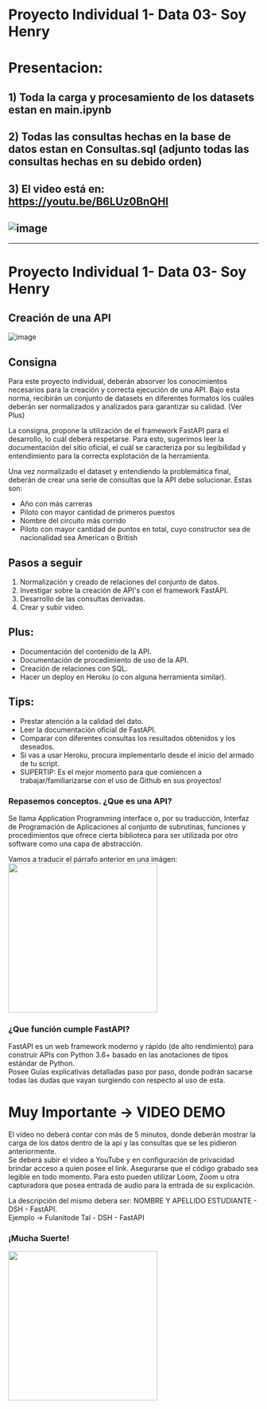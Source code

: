 # Proyecto Individual 1- Data 03- Soy Henry  
# Presentacion:

## 1) Toda la carga y procesamiento de los datasets estan en main.ipynb
## 2) Todas las consultas hechas en la base de datos estan en Consultas.sql (adjunto todas las consultas hechas en su debido orden)
## 3) El video está en: https://youtu.be/B6LUz0BnQHI

![image](https://i.ibb.co/9t3dD7D/blog-zenvia-imagens-3.png)
---
---
# Proyecto Individual 1- Data 03- Soy Henry   
## Creación de una API
![image](https://user-images.githubusercontent.com/108296379/182138583-9011699a-f009-4454-885e-80dca182b6c8.png)

## Consigna
Para este proyecto individual, deberán absorver los conocimientos necesarios para la creación y correcta ejecución de una API. Bajo esta norma, recibirán un conjunto de datasets en diferentes formatos los cuáles deberán ser normalizados y analizados para garantizar su calidad. (Ver Plus)

La consigna, propone la utilización de el framework FastAPI para el desarrollo, lo cuál deberá respetarse. Para esto, sugerimos leer la documentación del sitio oficial, el cuál se caracteriza por su legibilidad y entendimiento para la correcta explotación de la herramienta.

Una vez normalizado el dataset y entendiendo la problemática final, deberán de crear una serie de consultas que la API debe solucionar. Estas son:  
- Año con más carreras
- Piloto con mayor cantidad de primeros puestos
- Nombre del circuito más corrido
- Piloto con mayor cantidad de puntos en total, cuyo constructor sea de nacionalidad sea American o British

  
## Pasos a seguir
1. Normalización y creado de relaciones del conjunto de datos.
2. Investigar sobre la creación de API's con el framework FastAPI.
3. Desarrollo de las consultas derivadas.
4. Crear y subir video.

## Plus:
- Documentación del contenido de la API.
- Documentación de procedimiento de uso de la API.
- Creación de relaciones con SQL.
- Hacer un deploy en Heroku (o con alguna herramienta similar).

## Tips:
- Prestar atención a la calidad del dato.
- Leer la documentación oficial de FastAPI.
- Comparar con diferentes consultas los resultados obtenidos y los deseados.
- Si vas a usar Heroku, procura implementarlo desde el inicio del armado de tu script.
- SUPERTIP: Es el mejor momento para que comiencen a trabajar/familiarizarse con el uso de Github en sus proyectos!

### Repasemos conceptos. ¿Que es una API?  
Se llama Application Programming interface o, por su traducción, Interfaz de Programación de Aplicaciones al conjunto de subrutinas, funciones y procedimientos que ofrece cierta biblioteca para ser utilizada por otro software como una capa de abstracción.  
  
Vamos a traducir el párrafo anterior en una imágen:  
<img src = "https://images-cdn.9gag.com/photo/aBnQb8z_700b.jpg" height = 300>

### ¿Que función cumple FastAPI?  
FastAPI es un web framework moderno y rápido (de alto rendimiento) para construir APIs con Python 3.6+ basado en las anotaciones de tipos estándar de Python.  
Posee Guías explicativas detalladas paso por paso, donde podrán sacarse todas las dudas que vayan surgiendo con respecto al uso de esta.  
  
  
# Muy Importante -> VIDEO DEMO
El video no deberá contar con más de 5 minutos, donde deberán mostrar la carga de los datos dentro de la api y las consultas que se les pidieron anteriormente.  
Se deberá subir el video a YouTube y en configuración de privacidad brindar acceso a quien posee el link. Asegurarse que el código grabado sea legible en todo momento. Para esto pueden utilizar Loom, Zoom u otra capturadora que posea entrada de audio para la entrada de su explicación.  

La descripción del mismo debera ser: NOMBRE Y APELLIDO ESTUDIANTE - DSH - FastAPI.  
Ejemplo -> Fulanitode Tal - DSH - FastAPI  

### ¡Mucha Suerte!  

<img src = "https://user-images.githubusercontent.com/96025598/188937586-28575753-fbd6-42de-beca-81ae35b659e0.gif" height = 300>
